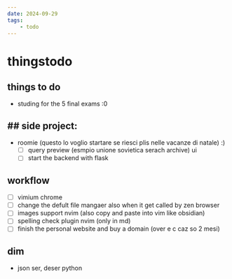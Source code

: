 ```yaml
---
date: 2024-09-29 
tags: 
    - todo
---
```




# thingstodo

## things to do

- studing for the 5 final exams :0




## ## side project:
- roomie  (questo lo voglio startare se riesci plis nelle vacanze di natale) :)
    - [ ] query preview (esmpio unione sovietica serach archive) ui
    - [ ] start the backend with flask

## workflow

- [ ] vimium chrome
- [ ] change the defult file mangaer also when it get called by zen browser
- [ ] images support nvim (also copy and paste into vim like obsidian)
- [ ] spelling check plugin nvim (only in md)
- [ ] finish the personal website and buy a domain (over e c caz so 2 mesi)

## dim

- json ser, deser python
